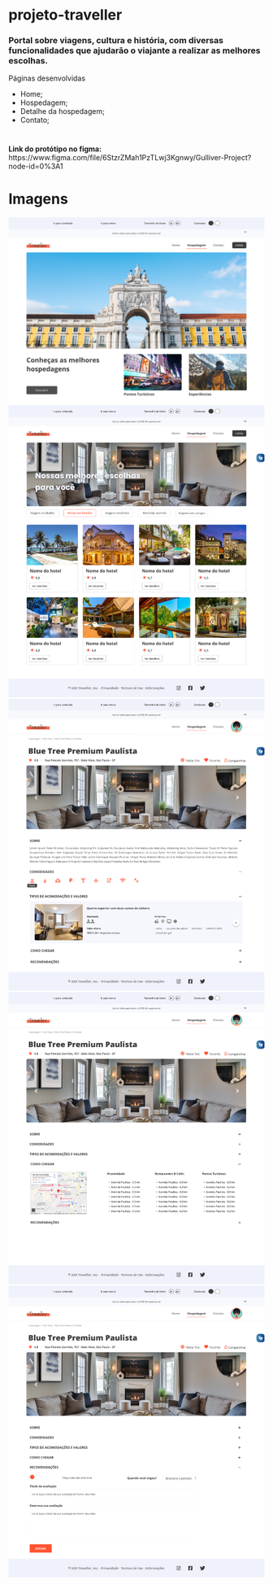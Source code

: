 # projeto-traveller

<h3>Portal sobre viagens, cultura e história, com diversas funcionalidades que ajudarão o viajante a realizar as melhores escolhas.</h3>

<p>Páginas desenvolvidas</p>
<ul>
    <li>Home;</li>
    <li>Hospedagem;</li>
        <li>Detalhe da hospedagem;</li>
    <li>Contato;</li>
</ul>

# 
<p><strong>Link do protótipo no figma:</strong> https://www.figma.com/file/6StzrZMah1PzTLwj3Kgnwy/Gulliver-Project?node-id=0%3A1</p>


# Imagens
<img src="./ProjectGulliver/WebContent/assets/images/images-telas/Home.png" alt="Homepage">
<img src="./ProjectGulliver/WebContent/assets/images/images-telas/Hospedagem.png" alt="Hospedagem">
<img src="./ProjectGulliver/WebContent/assets/images/images-telas/Hospedagem - Detalhe 1.png" alt="Detalhe Hospedagem">
<img src="./ProjectGulliver/WebContent/assets/images/images-telas/Hospedagem - Detalhe 2.png" alt="Detalhe Hospedagem">
<img src="./ProjectGulliver/WebContent/assets/images/images-telas/Hospedagem - Detalhe 3.png" alt="Detalhe Hospedagem">